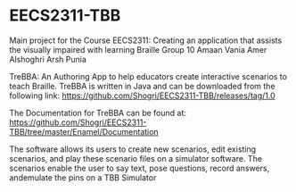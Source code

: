 # EECS2311-TBB
Main project for the Course EECS2311: Creating an application that assists the visually impaired with learning Braille
Group 10
Amaan Vania
Amer Alshoghri
Arsh Punia 

TreBBA: An Authoring App to help educators create interactive scenarios to teach Braille.
TreBBA is written in Java and can be downloaded from the following link: https://github.com/Shogri/EECS2311-TBB/releases/tag/1.0

The Documentation for TreBBA can be found at: https://github.com/Shogri/EECS2311-TBB/tree/master/Enamel/Documentation

The software allows its users to create new scenarios, edit existing scenarios, and play these scenario files on a simulator software.
The scenarios enable the user to say text, pose questions, record answers, andemulate the pins on a TBB Simulator
